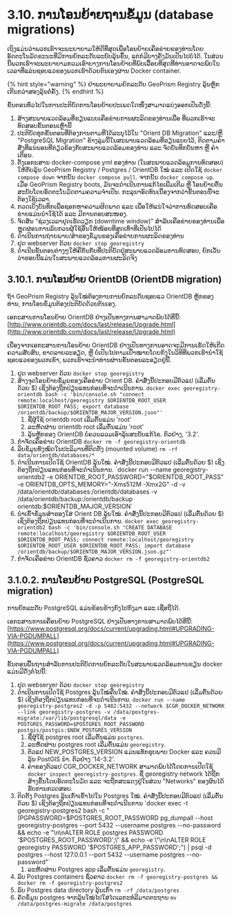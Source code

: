 # 3.10. ການໂອນຍ້າຍຖານຂໍ້ມູນ (database migrations)

ເຖິງແມ່ນວ່າພວກເຮົາຈະພະຍາຍາມໃຫ້ດີທີ່ສຸດເພື່ອໂອນຍ້າຍເຄືອຂ່າຍຂອງທ່ານໂດຍອັດຕະໂນມັດຂະນະທີ່ມີການຍົກລະດັບລະບົບລຸ້ນຂຶ້ນ, ແຕ່ກໍມີບາງຄັ້ງມັນເປັນໄປບໍ່ໄດ້. ໃນສ່ວນນີ້ພວກເຮົາຈະພະຍາຍາມກວມເອົາບາງການໂອນຍ້າຍທີ່ພົບເລື້ອຍທີ່ສຸດທີ່ທ່ານອາດຈະພົບໃນເວລາທີ່ແລ່ນຊອບແວຂອງພວກເຮົາດ້ວຍຕົນເອງຜ່ານ Docker container.

{% hint style="warning" %}
ຢ່າພະຍາຍາມຍົກລະດັບ GeoPrism Registry ລຸ້ນຫຼັກເກີນກວ່າສອງລຸ້ນຕໍ່ຄັ້ງ.
{% endhint %}

ຂັ້ນຕອນທົ່ວໄປໃນການປະຕິບັດການໂອນຍ້າຍປະເພດໃດໜຶ່ງສາມາດແບ່ງອອກເປັນດັ່ງນີ້:

1. ສ້າງສະພາບແວດລ້ອມທີ່ຮຽນແບບເຄືອຂ່າຍການຜະລິດຂອງທ່ານເພື່ອ ທີ່ພວກເຮົາຈະທົດສອບຂັ້ນຕອນເຫຼົ່ານີ້
2. ປະຕິບັດທຸກຂັ້ນຕອນທີ່ຕ້ອງການຕາມທີ່ໄດ້ລະບຸໄວ້ໃນ "Orient DB Migration" ແລະ/ຫຼື "PostgreSQL Migration" ຂ້າງລຸ່ມນີ້ໃນສະພາບແວດລ້ອມທີ່ຮຽນແບບໄວ້, ຕິດຕາມຄໍາສັ່ງທີ່ແນ່ນອນທີ່ກ່ຽວຂ້ອງກັບສະພາບແວດລ້ອມຂອງທ່ານ ແລະ ຈົດບັນທຶກບັນຫາ ຫຼື ຄຳເຕືອນ.
3. ຕັ້ງເອກະສານ docker-compose.yml ຂອງທ່ານ (ໃນສະພາບແວດລ້ອມການທົດສອບ) ໃຫ້ກັບລຸ້ນ GeoPrism Registry / Postgres / OrientDB ໃໝ່ ແລະ ເປີດໃຊ້ `docker compose down` ຈາກນັ້ນ `docker compose pull`. ຈາກນັ້ນ `docker compose up`. ເມື່ອ GeoPrism Registry boots, ມັນຈະດໍາເນີນການແກ້ໄຂເພີ່ມເຕີມ ຫຼື ໂອນຍ້າຍຕົ້ນສະບັບໂດຍອັດຕະໂນມັດຕາມຄວາມຈໍາເປັນ. ກະລຸນາອົດທົນເນື່ອງຈາກວ່າຂັ້ນຕອນນີ້ຈະຕ້ອງໃຊ້ເວລາ.
4. ກວດເບິ່ງບັນທຶກເພື່ອຊອກຫາຄວາມຜິດພາດ ແລະ ເພື່ອໃຫ້ແນ່ໃຈວ່າການທົດສອບເຄືອຂ່າຍແມ່ນນຳໃຊ້ໄດ້ ແລະ ມີການຕອບສະໜອງ.
5. ຈັດສັນ "ຊ່ວງເວລາຢຸດເຮັດວຽກ (downtime window)" ສໍາລັບເຄືອຂ່າຍຂອງທ່ານເພື່ອຫຼຸດຜ່ອນການລົບກວນຜູ້ໃຊ້ອື່ນໃຫ້ໜ້ອຍທີ່ສຸດເທົ່າທີ່ເປັນໄປໄດ້
6. ດຳເນີນການຖ່າຍພາບ/ສໍາຮອງຂໍ້ມູນຂອງເຄືອຂ່າຍການຜະລິດຂອງທ່ານ
7. ຢຸດ webserver ດ້ວຍ `docker stop georegistry`
8. ດຳເນີນຂັ້ນຕອນຕ່າງໆໃຫ້ຄືກັນກັບທີ່ປະຕິບັດຢູ່ສະພາບແວດລ້ອມການທົດສອບ, ຍົກເວັ້ນວ່າຮອບນີ້ແມ່ນໃນສະພາບແວດລ້ອມການຜະລິດຈິງ

## 3.10.1. ການໂອນຍ້າຍ OrientDB (OrientDB migration)

ຖ້າ GeoPrism Registry ລຸ້ນໃໝ່ຕ້ອງການການຍົກລະດັບຊອບແວ OrientDB ຫຼັກຂອງທ່ານ, ການໂອນຂໍ້ມູນຕ້ອງປະຕິບັດດ້ວຍຕົນເອງ.

ເອກະສານການໂອນຍ້າຍ OrientDB ຢ່າງເປັນທາງການສາມາດພົບໄດ້ທີ່ນີ້: [http://www.orientdb.com/docs/last/release/Upgrade.html](http://www.orientdb.com/docs/last/release/Upgrade.html)

ເນື່ອງຈາກເອກະສານການໂອນຍ້າຍ OrientDB ຢ່າງເປັນທາງການອາດຈະມີການເຮັດໃຫ້ເກີດຄວາມສັບສົນ, ຂາດລາຍລະອຽດ, ຫຼື ບໍ່ເປັນໄປຕາມເປົ້າໝາຍໂດຍກົງໃນວິທີທີ່ພວກເຮົານຳໃຊ້ຊອບແວຂອງພວກເຂົາ, ພວກເຮົາຈະນໍາທ່ານຜ່ານຂັ້ນຕອນລະອຽດຢູ່ນີ້.

1. ຢຸດ webserver ດ້ວຍ `docker stop georegistry`
2. ສ້າງຈຸດໂອນຍ້າຍຂໍ້ມູນຂອງເຄືອຂ່າຍ Orient DB. ຄໍາສັ່ງນີ້ປະກອບມີຕົວແປ (ເລີ່ມຕົ້ນດ້ວຍ $) ເຊິ່ງຕ້ອງຖືກປ່ຽນແທນກ່ອນທີ່ຈະດໍາເນີນການ. `docker exec georegistry-orientdb bash -c 'bin/console.sh "connect remote:localhost/georegistry $ORIENTDB_ROOT_USER $ORIENTDB_ROOT_PASS; export database /orientdb/backup/$ORIENTDB_MAJOR_VERSION.json"'`
   1. &#x20;ຊື່ຜູ້ໃຊ້ orientdb root ເລີ່ມຕົ້ນແມ່ນ 'root'
   2. &#x20;ລະຫັດຜ່ານ orientdb root ເລີ່ມຕົ້ນແມ່ນ 'root'
   3. ລຸ້ນຫຼັກຂອງ OrientDB ບໍ່ຄວນລວມເອົາລຸ້ນສະບັບແກ້ໄຂ. ຕົວຢ່າງ, '3.2'.
3. ກຳຈັດເຄືອຂ່າຍ OrientDB `docker rm -f georegistry-orientdb`
4. ລຶບຂໍ້ມູນທັງໝົດໃນປະລິມານທີ່ຕິດຕັ້ງ (mounted volume) `rm -rf data/orientdb/databases/*`
5. ດຳເນີນການເປີດໃຊ້ OrientDB ລຸ້ນໃໝ່. ຄໍາສັ່ງນີ້ປະກອບມີຕົວແປ (ເລີ່ມຕົ້ນດ້ວຍ $) ເຊິ່ງຕ້ອງຖືກປ່ຽນແທນກ່ອນທີ່ຈະດໍາເນີນການ. `docker run --name georegistry-orientdb2 -e ORIENTDB_ROOT_PASSWORD="$ORIENTDB_ROOT_PASS" -e ORIENTDB_OPTS_MEMORY="-Xms512M -Xmx2G" -d -v /data/orientdb/databases:/orientdb/databases -v /data/orientdb/backup:/orientdb/backup orientdb:$ORIENTDB_MAJOR_VERSION`
6. ນຳເຂົ້າຂໍ້ມູນສຳຮອງໃສ່ Orient DB ລຸ້ນໃໝ່. ຄໍາສັ່ງນີ້ປະກອບມີຕົວແປ (ເລີ່ມຕົ້ນດ້ວຍ $) ເຊິ່ງຕ້ອງຖືກປ່ຽນແທນກ່ອນທີ່ຈະດໍາເນີນການ. `docker exec georegistry-orientdb2 bash -c 'bin/console.sh "CREATE DATABASE remote:localhost/georegistry $ORIENTDB_ROOT_USER $ORIENTDB_ROOT_PASS; connect remote:localhost/georegistry $ORIENTDB_ROOT_USER $ORIENTDB_ROOT_PASS; import database /orientdb/backup/$ORIENTDB_MAJOR_VERSION.json.gz"'`
7. ກຳຈັດເຄືອຂ່າຍ OrientDB ຊົ່ວຄາວ `docker rm -f georegistry-orientdb2`

## 3.1.0.2. ການໂອນຍ້າຍ PostgreSQL (PostgreSQL migration)

ການຍົກລະດັບ PostgreSQL ແມ່ນຂ້ອນຂ້າງກົງໄປກົງມາ ແລະ ເຊື່ອຖືໄດ້.

ເອກະສານການເຄື່ອນຍ້າຍ PostgreSQL ຢ່າງເປັນທາງການສາມາດພົບໄດ້ທີ່ນີ້: [https://www.postgresql.org/docs/current/upgrading.html#UPGRADING-VIA-PGDUMPALL](https://www.postgresql.org/docs/current/upgrading.html#UPGRADING-VIA-PGDUMPALL)

ຂັ້ນຕອນພື້ນຖານສໍາລັບການປະຕິບັດການຍົກລະດັບໃນສະພາບແວດລ້ອມການຂຽນ docker ແມ່ນມີດັ່ງຕໍ່ໄປນີ້:

1. ຢຸດ webserver ດ້ວຍ `docker stop georegistry`
2. ດໍາເນີນການເປີດໃຊ້ Postgres ລຸ້ນໃໝ່ຄືນໃໝ່. ຄໍາສັ່ງນີ້ປະກອບມີຕົວແປ (ເລີ່ມຕົ້ນດ້ວຍ $) ເຊິ່ງຕ້ອງຖືກປ່ຽນແທນກ່ອນທີ່ຈະດໍາເນີນການ. `docker run --name georegistry-postgres2 -d -p 5482:5432 --network $CGR_DOCKER_NETWORK --link georegistry-postgres -v /data/postgres-migrate:/var/lib/postgresql/data -e POSTGRES_PASSWORD=$POSTGRES_ROOT_PASSWORD postgis/postgis:$NEW_POSTGRES_VERSION`
   1. ຊື່ຜູ້ໃຊ້ postgres root ເລີ່ມຕົ້ນແມ່ນ `postgres`.
   2. ລະຫັດຜ່ານ postgres root ເລີ່ມຕົ້ນແມ່ນ `georegistry`.
   3. ຕົວແປ NEW\_POSTGRES\_VERSION ແມ່ນແທັກຮູບພາບ Docker ແລະ ຄວນມີລຸ້ນ PostGIS ນຳ. ຕົວຢ່າງ '14-3.2'.
   4. ຄ່າຂອງຕົວແປ CGR\_DOCKER\_NETWORK ສາມາດພົບໄດ້ໂດຍການເປີດໃຊ້ `docker inspect georegistry-postgres`. ຊື່ georegistry network ໄດ້ຖືກສ້າງຂື້ນໂດຍອັດຕະໂນມັດ ແລະ ຈະຖືກສະແດງຢູ່ໃນສ່ວນ "Networks" ຂອງຜົນໄດ້ຮັບການກວດສອບ.
3. ຕິດຕັ້ງ Postgres ລຸ້ນເກົ່າເຂົ້າໄປໃນ Postgres ໃໝ່. ຄໍາສັ່ງນີ້ປະກອບມີຕົວແປ (ເລີ່ມຕົ້ນດ້ວຍ $) ເຊິ່ງຕ້ອງຖືກປ່ຽນແທນກ່ອນທີ່ຈະດໍາເນີນການ `docker exec -t georegistry-postgres2 bash -c "(PGPASSWORD=$POSTGRES_ROOT_PASSWORD pg_dumpall --host georegistry-postgres --port 5432 --username postgres --no-password && echo -e \"\n\nALTER ROLE postgres PASSWORD '$POSTGRES_ROOT_PASSWORD';\" && echo -e \"\n\nALTER ROLE georegistry PASSWORD '$POSTGRES_APP_PASSWORD';\") | psql -d postgres --host 127.0.0.1 --port 5432 --username postgres --no-password"`
   1. ລະຫັດຜ່ານ Postgres app ເລີ່ມຕົ້ນແມ່ນ `georegistry`.
4. ລົບ Postgres containers ຊົ່ວຄາວ `docker rm -f georegistry-postgres && docker rm -f georegistry-postgres2`
5. ລົບ Postgres data directory ລຸ້ນເກົ່າ `rm -rf /data/postgres`
6. ຄັດຂໍ້ມູນ postgres ຈາກລຸ້ນໃໝ່ໄປໃສ່ໄດເລກະທໍລີມາດຕະຖານ `mv /data/postgres-migrate /data/postgres`
